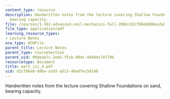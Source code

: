```yaml
---
content_type: resource
description: Handwritten notes from the lecture covering Shallow Foundations on sand,
  bearing capacity.
file: /courses/1-361-advanced-soil-mechanics-fall-2004/d2cf86e8d86ea3a5a51349adfec58140_part_iii_4.pdf
file_type: application/pdf
learning_resource_types:
- Lecture Notes
ocw_type: OCWFile
parent_title: Lecture Notes
parent_type: CourseSection
parent_uid: 99deab7c-2eb5-f5cb-094c-48494c747796
resourcetype: Document
title: part_iii_4.pdf
uid: d2cf86e8-d86e-a3a5-a513-49adfec58140
---
```

Handwritten notes from the lecture covering Shallow Foundations on sand, bearing capacity.

